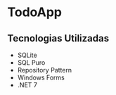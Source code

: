 # TodoApp

## Tecnologias Utilizadas

- SQLite
- SQL Puro
- Repository Pattern
- Windows Forms
- .NET 7